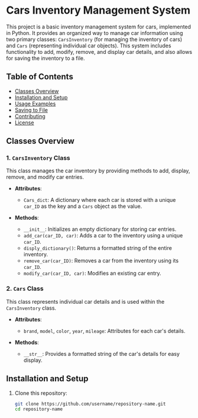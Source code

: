 # Cars Inventory Management System

This project is a basic inventory management system for cars, implemented in Python. It provides an organized way to manage car information using two primary classes: `CarsInventory` (for managing the inventory of cars) and `Cars` (representing individual car objects). This system includes functionality to add, modify, remove, and display car details, and also allows for saving the inventory to a file.

## Table of Contents

- [Classes Overview](#classes-overview)
- [Installation and Setup](#installation-and-setup)
- [Usage Examples](#usage-examples)
- [Saving to File](#saving-to-file)
- [Contributing](#contributing)
- [License](#license)

## Classes Overview

### 1. `CarsInventory` Class

This class manages the car inventory by providing methods to add, display, remove, and modify car entries.

- **Attributes**:
  - `Cars_dict`: A dictionary where each car is stored with a unique `car_ID` as the key and a `Cars` object as the value.
  
- **Methods**:
  - `__init__`: Initializes an empty dictionary for storing car entries.
  - `add_car(car_ID, car)`: Adds a car to the inventory using a unique `car_ID`.
  - `disply_dictionary()`: Returns a formatted string of the entire inventory.
  - `remove_car(car_ID)`: Removes a car from the inventory using its `car_ID`.
  - `modify_car(car_ID, car)`: Modifies an existing car entry.

### 2. `Cars` Class

This class represents individual car details and is used within the `CarsInventory` class.

- **Attributes**:
  - `brand`, `model`, `color`, `year`, `mileage`: Attributes for each car's details.
  
- **Methods**:
  - `__str__`: Provides a formatted string of the car's details for easy display.

## Installation and Setup

1. Clone this repository:

   ```bash
   git clone https://github.com/username/repository-name.git
   cd repository-name

